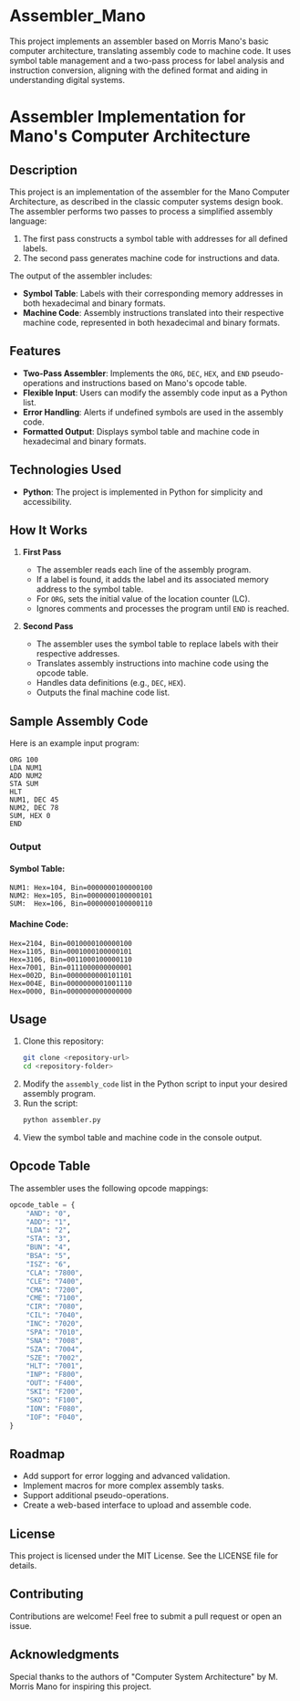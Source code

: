 # Assembler_Mano
This project implements an assembler based on Morris Mano's basic computer architecture, translating assembly code to machine code. It uses symbol table management and a two-pass process for label analysis and instruction conversion, aligning with the defined format and aiding in understanding digital systems.

# Assembler Implementation for Mano's Computer Architecture

## Description
This project is an implementation of the assembler for the Mano Computer Architecture, as described in the classic computer systems design book. The assembler performs two passes to process a simplified assembly language:
1. The first pass constructs a symbol table with addresses for all defined labels.  
2. The second pass generates machine code for instructions and data.

The output of the assembler includes:
- **Symbol Table**: Labels with their corresponding memory addresses in both hexadecimal and binary formats.
- **Machine Code**: Assembly instructions translated into their respective machine code, represented in both hexadecimal and binary formats.

## Features
- **Two-Pass Assembler**: Implements the `ORG`, `DEC`, `HEX`, and `END` pseudo-operations and instructions based on Mano's opcode table.
- **Flexible Input**: Users can modify the assembly code input as a Python list.
- **Error Handling**: Alerts if undefined symbols are used in the assembly code.
- **Formatted Output**: Displays symbol table and machine code in hexadecimal and binary formats.

## Technologies Used
- **Python**: The project is implemented in Python for simplicity and accessibility.

## How It Works
1. **First Pass**
   - The assembler reads each line of the assembly program.
   - If a label is found, it adds the label and its associated memory address to the symbol table.
   - For `ORG`, sets the initial value of the location counter (LC).
   - Ignores comments and processes the program until `END` is reached.

2. **Second Pass**
   - The assembler uses the symbol table to replace labels with their respective addresses.
   - Translates assembly instructions into machine code using the opcode table.
   - Handles data definitions (e.g., `DEC`, `HEX`).
   - Outputs the final machine code list.

## Sample Assembly Code
Here is an example input program:
```assembly
ORG 100
LDA NUM1
ADD NUM2
STA SUM
HLT
NUM1, DEC 45
NUM2, DEC 78
SUM, HEX 0
END
```

### Output
#### Symbol Table:
```
NUM1: Hex=104, Bin=0000000100000100
NUM2: Hex=105, Bin=0000000100000101
SUM:  Hex=106, Bin=0000000100000110
```

#### Machine Code:
```
Hex=2104, Bin=0010000100000100
Hex=1105, Bin=0001000100000101
Hex=3106, Bin=0011000100000110
Hex=7001, Bin=0111000000000001
Hex=002D, Bin=0000000000101101
Hex=004E, Bin=0000000001001110
Hex=0000, Bin=0000000000000000
```

## Usage
1. Clone this repository:
   ```bash
   git clone <repository-url>
   cd <repository-folder>
   ```
2. Modify the `assembly_code` list in the Python script to input your desired assembly program.
3. Run the script:
   ```bash
   python assembler.py
   ```
4. View the symbol table and machine code in the console output.

## Opcode Table
The assembler uses the following opcode mappings:
```python
opcode_table = {
    "AND": "0",
    "ADD": "1",
    "LDA": "2",
    "STA": "3",
    "BUN": "4",
    "BSA": "5",
    "ISZ": "6",
    "CLA": "7800",
    "CLE": "7400",
    "CMA": "7200",
    "CME": "7100",
    "CIR": "7080",
    "CIL": "7040",
    "INC": "7020",
    "SPA": "7010",
    "SNA": "7008",
    "SZA": "7004",
    "SZE": "7002",
    "HLT": "7001",
    "INP": "F800",
    "OUT": "F400",
    "SKI": "F200",
    "SKO": "F100",
    "ION": "F080",
    "IOF": "F040",
}
```

## Roadmap
- Add support for error logging and advanced validation.
- Implement macros for more complex assembly tasks.
- Support additional pseudo-operations.
- Create a web-based interface to upload and assemble code.

## License
This project is licensed under the MIT License. See the LICENSE file for details.

## Contributing
Contributions are welcome! Feel free to submit a pull request or open an issue.

## Acknowledgments
Special thanks to the authors of "Computer System Architecture" by M. Morris Mano for inspiring this project.

